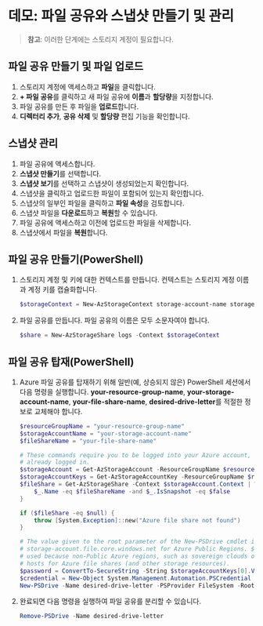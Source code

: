 # 데모: 파일 공유와 스냅샷 만들기 및 관리

>**참고**: 이러한 단계에는 스토리지 계정이 필요합니다. 

## 파일 공유 만들기 및 파일 업로드

1. 스토리지 계정에 액세스하고 **파일**을 클릭합니다.
2. **+ 파일 공유**를 클릭하고 새 파일 공유에 **이름**과 **할당량**을 지정합니다.
3. 파일 공유를 만든 후 파일을 **업로드**합니다. 
4. **디렉터리 추가**, **공유 삭제** 및 **할당량** 편집 기능을 확인합니다.

## 스냅샷 관리

1. 파일 공유에 액세스합니다.
1. **스냅샷 만들기**를 선택합니다.
1. **스냅샷 보기**를 선택하고 스냅샷이 생성되었는지 확인합니다.
1. 스냅샷을 클릭하고 업로드한 파일이 포함되어 있는지 확인합니다.
1. 스냅샷의 일부인 파일을 클릭하고 **파일 속성**을 검토합니다. 
1. 스냅샷 파일을 **다운로드**하고 **복원**할 수 있습니다. 
1. 파일 공유에 액세스하고 이전에 업로드한 파일을 삭제합니다.
1. 스냅샷에서 파일을 **복원**합니다. 
 
## 파일 공유 만들기(PowerShell)

1. 스토리지 계정 및 키에 대한 컨텍스트를 만듭니다. 컨텍스트는 스토리지 계정 이름과 계정 키를 캡슐화합니다.

    ```PowerShell
    $storageContext = New-AzStorageContext storage-account-name storage-account-key
    ```

2. 파일 공유를 만듭니다. 파일 공유의 이름은 모두 소문자여야 합니다.

    ```PowerShell
    $share = New-AzStorageShare logs -Context $storageContext
    ```

## 파일 공유 탑재(PowerShell)

1. Azure 파일 공유를 탑재하기 위해 일반(예, 상승되지 않은) PowerShell 세션에서 다음 명령을 실행합니다. **your-resource-group-name**, **your-storage-account-name**, **your-file-share-name**, **desired-drive-letter**를 적절한 정보로 교체해야 합니다.

    ```PowerShell
    $resourceGroupName = "your-resource-group-name"
    $storageAccountName = "your-storage-account-name"
    $fileShareName = "your-file-share-name"

    # These commands require you to be logged into your Azure account, run Login-AzAccount if you haven't
    # already logged in.
    $storageAccount = Get-AzStorageAccount -ResourceGroupName $resourceGroupName -Name $storageAccountName
    $storageAccountKeys = Get-AzStorageAccountKey -ResourceGroupName $resourceGroupName -Name $storageAccountName
    $fileShare = Get-AzStorageShare -Context $storageAccount.Context | Where-Object { 
        $_.Name -eq $fileShareName -and $_.IsSnapshot -eq $false
    }

    if ($fileShare -eq $null) {
        throw [System.Exception]::new("Azure file share not found")
    }

    # The value given to the root parameter of the New-PSDrive cmdlet is the host address for the storage account, 
    # storage-account.file.core.windows.net for Azure Public Regions. $fileShare.StorageUri.PrimaryUri.Host is 
    # used because non-Public Azure regions, such as sovereign clouds or Azure Stack deployments, will have different 
    # hosts for Azure file shares (and other storage resources).
    $password = ConvertTo-SecureString -String $storageAccountKeys[0].Value -AsPlainText -Force
    $credential = New-Object System.Management.Automation.PSCredential -ArgumentList "AZURE\$($storageAccount.StorageAccountName)", $password
    New-PSDrive -Name desired-drive-letter -PSProvider FileSystem -Root "\\$($fileShare.StorageUri.PrimaryUri.Host)\$($fileShare.Name)" -Credential $credential -Persist
    ```

2. 완료되면 다음 명령을 실행하여 파일 공유를 분리할 수 있습니다.

    ```PowerShell
    Remove-PSDrive -Name desired-drive-letter
    ```
